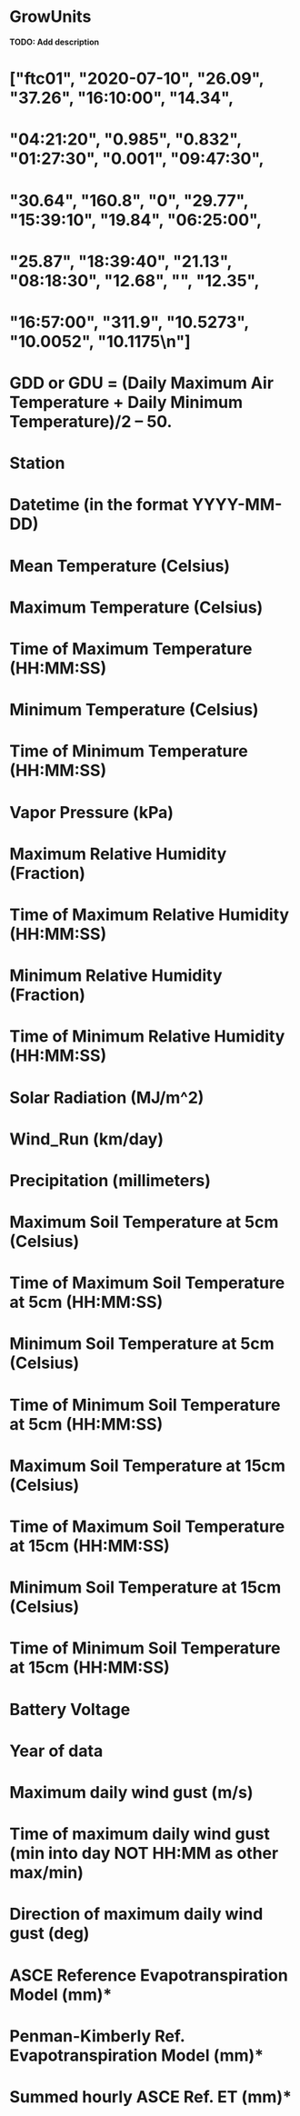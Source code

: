 # GrowUnits

**TODO: Add description**


# ["ftc01", "2020-07-10", "26.09", "37.26", "16:10:00", "14.34",
  #            "04:21:20", "0.985", "0.832", "01:27:30", "0.001", "09:47:30",
  #            "30.64", "160.8", "0", "29.77", "15:39:10", "19.84", "06:25:00",
  #            "25.87", "18:39:40", "21.13", "08:18:30", "12.68", "", "12.35",
  #            "16:57:00", "311.9", "10.5273", "10.0052", "10.1175\n"]

  # GDD or GDU = (Daily Maximum Air Temperature + Daily Minimum Temperature)/2 – 50.
  # Station
  # Datetime (in the format YYYY-MM-DD)
  # Mean Temperature (Celsius)
  # Maximum Temperature (Celsius)
  # Time of Maximum Temperature (HH:MM:SS)
  # Minimum Temperature (Celsius)
  # Time of Minimum Temperature (HH:MM:SS)
  # Vapor Pressure (kPa)
  # Maximum Relative Humidity (Fraction)
  # Time of Maximum Relative Humidity (HH:MM:SS)
  # Minimum Relative Humidity (Fraction)
  # Time of Minimum Relative Humidity (HH:MM:SS)
  # Solar Radiation (MJ/m^2)
  # Wind_Run (km/day)
  # Precipitation (millimeters)
  # Maximum Soil Temperature at 5cm (Celsius)
  # Time of Maximum Soil Temperature at 5cm (HH:MM:SS)
  # Minimum Soil Temperature at 5cm (Celsius)
  # Time of Minimum Soil Temperature at 5cm (HH:MM:SS)
  # Maximum Soil Temperature at 15cm (Celsius)
  # Time of Maximum Soil Temperature at 15cm (HH:MM:SS)
  # Minimum Soil Temperature at 15cm (Celsius)
  # Time of Minimum Soil Temperature at 15cm (HH:MM:SS)
  # Battery Voltage
  # Year of data
  # Maximum daily wind gust (m/s)
  # Time of maximum daily wind gust (min into day NOT HH:MM as other max/min)
  # Direction of maximum daily wind gust (deg)
  # ASCE Reference Evapotranspiration Model (mm)*
  # Penman-Kimberly Ref. Evapotranspiration Model (mm)*
  # Summed hourly ASCE Ref. ET (mm)*


